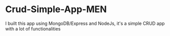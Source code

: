 # Crud-Simple-App-MEN
I built this app using MongoDB/Express and NodeJs, it's a simple CRUD app with a lot of functionalities

